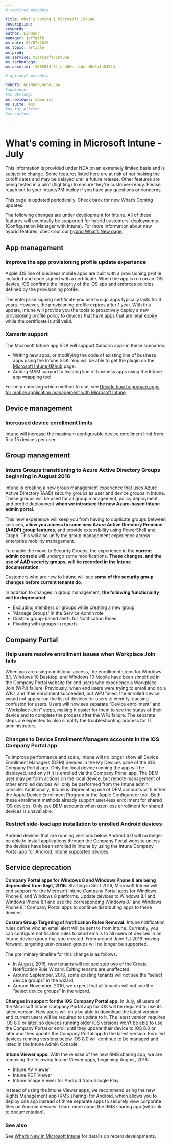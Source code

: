 ```yaml
---
# required metadata

title: What's coming | Microsoft Intune
description:
keywords:
author: Lindavr
manager: jeffgilb
ms.date: 07/07/2016
ms.topic: article
ms.prod:
ms.service: microsoft-intune
ms.technology:
ms.assetid: f49650f4-31fa-406c-a4da-d8c9a4a8384d

# optional metadata

ROBOTS: NOINDEX,NOFOLLOW
#audience:
#ms.devlang:
ms.reviewer: mamoriss
ms.suite: ems
#ms.tgt_pltfrm:
#ms.custom:

---
```


# What's coming in Microsoft Intune - July
This information is provided under NDA on an extremely limited basis and is subject to change. Some features listed here are at risk of not making the cutoff dates and may be delayed until a future release. Other features are being tested in a pilot (flighting) to ensure they're customer-ready. Please reach out to your Intune/PM buddy if you have any questions or concerns.

This page is updated periodically. Check back for new What’s Coming updates.

The following changes are under development for Intune. All of these features will eventually be supported for hybrid customers' deployments (Configuration Manager with Intune). For more information about new hybrid features, check out our [hybrid What’s New page](https://technet.microsoft.com/en-US/library/mt718155(TechNet.10).aspx).


## App management
### Improve the app provisioning profile update experience
Apple iOS line of business mobile apps are built with a provisioning profile included and code signed with a certificate. When the app is run on an iOS device, iOS confirms the integrity of the iOS app and enforces policies defined by the provisioning profile.

The enterprise signing certificate you use to sign apps typically lasts for 3 years. However, the provisioning profile expires after 1 year. With this update, Intune will provide you the tools to proactively deploy a new provisioning profile policy to devices that have apps that are near expiry while the certificate is still valid.
<!--- TFS 1280247--->

### Xamarin support
The Microsoft Intune app SDK will support Xamarin apps in these scenarios:

- Writing new apps, or modifying the code of existing line of business apps using the Intune SDK. You will be able to get the plugin on the [Microsoft Intune Github](https://github.com/msintuneappsdk) page.
- Adding MAM support to existing line of business apps using the Intune app wrapping tool

For help choosing which method to use, see [Decide how to prepare apps for mobile application management with Microsoft Intune](https://docs.microsoft.com/en-us/intune/deploy-use/decide-how-to-prepare-apps-for-mobile-application-management-with-microsoft-intune).

<!--- TFS 1061478 & TFS 1152340--->

## Device management
### Increased device enrollment limits
Intune will increase the maximum configurable device enrollment limit from 5 to 15 devices per user.
<!---TFS 1289896 --->

## Group management
### Intune Groups transitioning to Azure Active Directory Groups beginning in August 2016
Intune is creating a new group management experience that uses Azure Active Directory (AAD) security groups as user and device groups in Intune. These groups will be used for all group management, policy deployment, and profile deployment **when we introduce the new Azure-based Intune admin portal**.

This new experience will keep you from having to duplicate groups between services, **allow you access to some new Azure Active Directory Premium (AADP) group features**, and provide extensibility using PowerShell and Graph. This will also unify the group management experience across enterprise mobility management.

To enable the move to Security Groups, the experience in the **current admin console** will undergo some modifications. **These changes, and the use of AAD security groups, will be recorded in the Intune documentation**.

Customers who are new to Intune will see **some of the security group changes before current tenants do**.

In addition to changes in group management, **the following functionality will be deprecated**:
- Excluding members or groups while creating a new group
- 'Manage Groups' in the Service Admin role
- Custom group-based alerts for Notification Rules
- Pivoting with groups in reports


## Company Portal
### Help users resolve enrollment issues when Workplace Join fails
When you are using conditional access, the enrollment steps for Windows 8.1, Windows 10 Desktop, and Windows 10 Mobile have been simplified in the Company Portal website for end users who experience a Workplace Join (WPJ) failure. Previously, when end users were trying to enroll and do a WPJ, and their enrollment succeeded, but WPJ failed, the enrolled device would not appear on the list of devices for users to identify, causing confusion for users. Users will now see separate “Device enrollment” and “Workplace Join” steps, making it easier for them to see the status of their device and to complete the process after the WPJ failure. The separate steps are expected to also simplify the troubleshooting process for IT administrators. 

### Changes to Device Enrollment Managers accounts in the iOS Company Portal app
To improve performance and scale, Intune will no longer show all Device Enrollment Managers (DEM) devices in the My Devices pane of the iOS Company Portal app. Only the local device running the app will be displayed, and only if it is enrolled via the Company Portal app. The DEM user may perform actions on the local device, but remote management of other enrolled devices will only be performed from the Intune admin console.  Additionally, Intune is deprecating use of DEM accounts with either the Apple Device Enrollment Program or the Apple Configurator tool. Both these enrollment methods already support user-less enrollment for shared iOS devices. Only use DEM accounts when user-less enrollment for shared devices is unavailable.
<!---TFS 1233681--->
### Restrict side-load app installation to enrolled Android devices
Android devices that are running versions below Android 4.0 will no longer be able to install applications through the Company Portal website unless the devices have been enrolled in Intune by using the Intune Company Portal app for Android. [Intune supported devices](https://docs.microsoft.com/intune/get-started/choose-how-to-manage-devices#ways-to-manage-mobile-devices).
<!---TFS 1299082--->

## Service deprecation
**Company Portal apps for Windows 8 and Windows Phone 8 are being deprecated from Sept, 2016.** Starting in Sept 2016, Microsoft Intune will end support for the Microsoft Intune Company Portal apps for Windows Phone 8 and Windows 8 platforms. Update devices to Windows 8.1 and Windows Phone 8.1 and use the corresponding Windows 8.1 and Windows Phone 8.1 Company Portal apps to continue distributing apps to these devices.
<!---TFS 1255391--->

**Custom Group Targeting of Notification Rules Removal.**
Intune notification rules define who an email alert will be sent to from Intune. Currently, you can configure notification rules to send emails to all users of devices in an Intune device group that you created. From around June 1st 2016 moving forward, targeting user-created groups will no longer be supported.

The preliminary timeline for this change is as follows:
- In August, 2016, new tenants will not see step two of the Create Notification Rule Wizard. Exiting tenants are unaffected.
- Around September, 2016, some existing tenants will not see the “select device groups” in the wizard.
- Around November, 2016, we expect that all tenants will not see the “select device groups” in the wizard.

<!---	TFS 1278864--->

**Changes in support for the iOS Company Portal app.**
In July, all users of the Microsoft Intune Company Portal app for iOS will be required to use its latest version. New users will only be able to download the latest version and current users will be required to update to it. The latest version requires iOS 8.0 or later, so devices running older iOS versions won’t be able to use the Company Portal or enroll until they update their device to iOS 8.0 or later and then update the Company Portal app to the latest version. Enrolled devices running versions below iOS 8.0 will continue to be managed and listed in the Intune Admin Console.  

**Intune Viewer apps.** With the release of the new RMS sharing app, we are removing the following Intune Viewer apps, beginning August, 2016:
- Intune AV Viewer
- Intune PDF Viewer
- Intune Image Viewer for Android from Google Play

Instead of using the Intune Viewer apps, we recommend using the new Rights Management app (RMS sharing) for Android, which allows you to deploy one app instead of three separate apps to securely view corporate files on Android devices. Learn more about the RMS sharing app (with link to documentation).



### See also
See [What’s New in Microsoft Intune](whats-new-in-microsoft-intune.md) for  details on recent developments.
